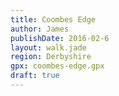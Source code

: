 ```yaml
---
title: Coombes Edge
author: James
publishDate: 2016-02-6
layout: walk.jade
region: Derbyshire
gpx: coombes-edge.gpx
draft: true
---
```


